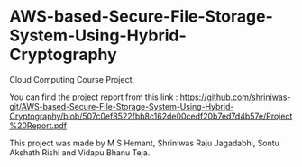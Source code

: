 # AWS-based-Secure-File-Storage-System-Using-Hybrid-Cryptography
Cloud Computing Course Project.

You can find the project report from this link :
https://github.com/shriniwas-git/AWS-based-Secure-File-Storage-System-Using-Hybrid-Cryptography/blob/507c0ef8522fbb8c162de00cedf20b7ed7d4b57e/Project%20Report.pdf

This project was made by M S Hemant, Shriniwas Raju Jagadabhi, Sontu Akshath Rishi and Vidapu Bhanu Teja. 
